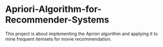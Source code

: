 # Apriori-Algorithm-for-Recommender-Systems
This project is about implementing the Apriori algorithm and applying it to mine frequent itemsets for movie recommendation.
